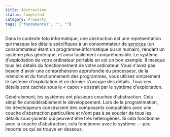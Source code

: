 ```yaml
---
title: Abstraction
status: Completed
category: Property
tags: ["fondamental", "", ""]
---
```


Dans le contexte toto informatique, une abstraction est une représentation qui masque les détails spécifiques à un consommateur de [services](/fr/service/) (un consommateur étant un programme informatique ou un humain), rendant un système plus générique, et ainsi facilement compréhensible.
Le système d'exploitation de votre ordinateur portable en est un bon exemple.
Il masque tous les détails du fonctionnement de votre ordinateur.
Vous n'avez pas besoin d'avoir une compréhension approfondie du processeur, de la mémoire et du fonctionnement des programmes, vous utilisez simplement le système d'exploitation et ce dernier s'occupe des détails.
Tous ces détails sont cachés sous le « capot » abstrait par le système d'exploitation.

Généralement, les systèmes ont plusieurs couches d'abstraction.
Cela simplifie considérablement le développement.
Lors de la programmation, les développeurs construisent des composants compatibles avec une couche d'abstraction particulière et n'ont pas à se soucier de tous les détails sous-jacents qui peuvent être très hétérogènes.
Si cela fonctionne avec la couche d'abstraction, cela fonctionne avec le système — peu importe ce qui se trouve en dessous.
